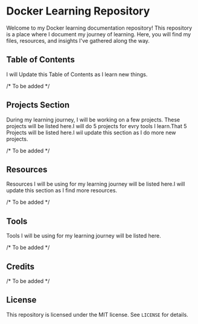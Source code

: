 # Docker Learning Repository

Welcome to my Docker learning documentation repository! This repository is a place where I document my journey of learning. Here, you will find my files, resources, and insights I've gathered along the way.

## Table of Contents

I will Update this Table of Contents as I learn new things.

/* To be added */

## Projects Section

During my learning journey, I will be working on a few projects. These projects will be listed here.I will do 5 projects for evry tools I learn.That 5 Projects will be listed here.I wil update this section as I do more new projects.

/* To be added */

## Resources

Resources I will be using for my learning journey will be listed here.I will update this section as I find more resources.

/* To be added */

## Tools

Tools I will be using for my learning journey will be listed here.

/* To be added */

## Credits

/* To be added */

## License

This repository is licensed under the MIT license. See `LICENSE` for details.




